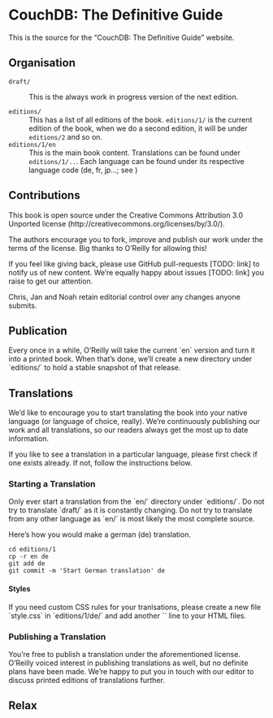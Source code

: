 <h1>CouchDB: The Definitive Guide</h1>

<p>This is the source for the “CouchDB: The Definitive Guide” website.

<h2>Organisation</h2>

<dl>

<dt><code>draft/</code></dt>

<dd><p>This is the always work in progress version of the next edition.</dd>

<dt><code>editions/</code></dt>

<dd>This has a list of all editions of the book. <code>editions/1/</code> is the current edition of the book, when we do a second edition, it will be under <code>editions/2</code> and so on.</dd>

<dt><code>editions/1/en</code></dt>

<dd>This is the main book content. Translations can be found under <code>editions/1/..</code>. Each language can be found under its respective language code (de, fr, jp…; see <http://en.wikipedia.org/wiki/List_of_ISO_639-1_codes>)</dd>

</dl>

<h2>Contributions</h2>

<p>This book is open source under the Creative Commons Attribution 3.0 Unported license (http://creativecommons.org/licenses/by/3.0/).

<p>The authors encourage you to fork, improve and publish our work under the terms of the license. Big thanks to O’Reilly for allowing this!

<p>If you feel like giving back, please use GitHub pull-requests [TODO: link] to notify us of new content. We’re equally happy about issues [TODO: link] you raise to get our attention.

<p>Chris, Jan and Noah retain editorial control over any changes anyone submits.

<h2>Publication</h2>

<p>Every once in a while, O’Reilly will take the current `en` version and turn it into a printed book. When that’s done, we’ll create a new directory under `editions/` to hold a stable snapshot of that release.

<h2>Translations</h2>

<p>We’d like to encourage you to start translating the book into your native language (or language of choice, really). We’re continuously publishing our work and all translations, so our readers always get the most up to date information.

<p>If you like to see a translation in a particular language, please first check if one exists already. If not, follow the instructions below.

<h3> Starting a Translation</h3>

<p>Only ever start a translation from the `en/` directory under `editions/<number>`. Do not try to translate `draft/` as it is constantly changing. Do not try to translate from any other language as `en/` is most likely the most complete source.

<p>Here’s how you would make a german (de) translation.

    cd editions/1
    cp -r en de
    git add de
    git commit -m 'Start German translation' de


<h4>Styles</h4>

<p>If you need custom CSS rules for your tranlsations, please create a new file `style.css` in `editions/1/de/` and add another `<link rel="stylesheet" href="../style.css">` line to your HTML files.

<h3>Publishing a Translation</h3>

<p>You’re free to publish a translation under the aforementioned license. O’Reilly voiced interest in publishing translations as well, but no definite plans have been made. We’re happy to put you in touch with our editor to discuss printed editions of translations further.

<h2>Relax</h2>
